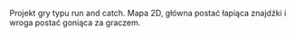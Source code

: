 Projekt gry typu run and catch. Mapa 2D, główna postać łapiąca znajdźki i wroga postać goniąca za graczem.
